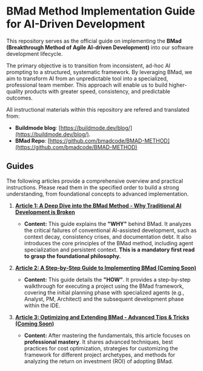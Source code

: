 # BMad Method Implementation Guide for AI-Driven Development

This repository serves as the official guide on implementing the **BMad (Breakthrough Method of Agile AI-driven Development)** into our software development lifecycle.

The primary objective is to transition from inconsistent, ad-hoc AI prompting to a structured, systematic framework. By leveraging BMad, we aim to transform AI from an unpredictable tool into a specialized, professional team member. This approach will enable us to build higher-quality products with greater speed, consistency, and predictable outcomes.

All instructional materials within this repository are refered and translated from:

- **Buildmode blog**: [https://buildmode.dev/blog/](https://buildmode.dev/blog/).
- **BMad Repo**: [https://github.com/bmadcode/BMAD-METHOD](https://github.com/bmadcode/BMAD-METHOD)

## Guides

The following articles provide a comprehensive overview and practical instructions. Please read them in the specified order to build a strong understanding, from foundational concepts to advanced implementation.

1.  **[Article 1: A Deep Dive into the BMad Method - Why Traditional AI Development is Broken](./guides/01-bmad-method-deep-dive.md)**
    *   **Content:** This guide explains the **"WHY"** behind BMad. It analyzes the critical failures of conventional AI-assisted development, such as context decay, consistency crises, and documentation debt. It also introduces the core principles of the BMad method, including agent specialization and persistent context. **This is a mandatory first read to grasp the foundational philosophy.**

2.  **[Article 2: A Step-by-Step Guide to Implementing BMad (Coming Soon)]()**
    *   **Content:** This guide details the **"HOW"**. It provides a step-by-step walkthrough for executing a project using the BMad framework, covering the initial planning phase with specialized agents (e.g., Analyst, PM, Architect) and the subsequent development phase within the IDE.

3.  **[Article 3: Optimizing and Extending BMad - Advanced Tips & Tricks (Coming Soon)]()**
    *   **Content:** After mastering the fundamentals, this article focuses on **professional mastery**. It shares advanced techniques, best practices for cost optimization, strategies for customizing the framework for different project archetypes, and methods for analyzing the return on investment (ROI) of adopting BMad.
